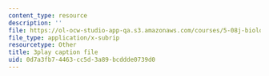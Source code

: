 ```yaml
---
content_type: resource
description: ''
file: https://ol-ocw-studio-app-qa.s3.amazonaws.com/courses/5-08j-biological-chemistry-ii-spring-2016/0d7a3fb74463cc5d3a89bcddde0739d0_VUGsZgQaAZs.srt
file_type: application/x-subrip
resourcetype: Other
title: 3play caption file
uid: 0d7a3fb7-4463-cc5d-3a89-bcddde0739d0
---
```

